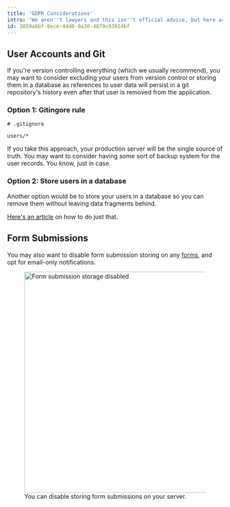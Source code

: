 ```yaml
---
title: 'GDPR Considerations'
intro: 'We aren''t lawyers and this isn''t official advice, but here are some things to consider if you need to comply with [GDPR](https://en.wikipedia.org/wiki/General_Data_Protection_Regulation).'
id: 3859a6bf-8ece-44d0-9a30-4879c93924bf
---
```

## User Accounts and Git

If you're version controlling everything (which we usually recommend), you may want to consider excluding your users from version control or storing them in a database as references to user data will persist in a git repository's history even after that user is removed from the application.

### Option 1: Gitingore rule

```git
# .gitignore

users/*
```

If you take this approach, your production server will be the single source of truth. You may want to consider having some sort of backup system for the user records. You know, just in case.

### Option 2: Store users in a database

Another option would be to store your users in a database so you can remove them without leaving data fragments behind.

[Here's an article](/knowledge-base/storing-users-in-a-database) on how to do just that.


## Form Submissions

You may also want to disable form submission storing on any [forms](/forms), and opt for email-only notifications.

<figure>
    <img src="/img/knowledge-base/form-disable-store-submissions.png" alt="Form submission storage disabled" width="516">
    <figcaption>You can disable storing form submissions on your server.</figcaption>
</figure>

